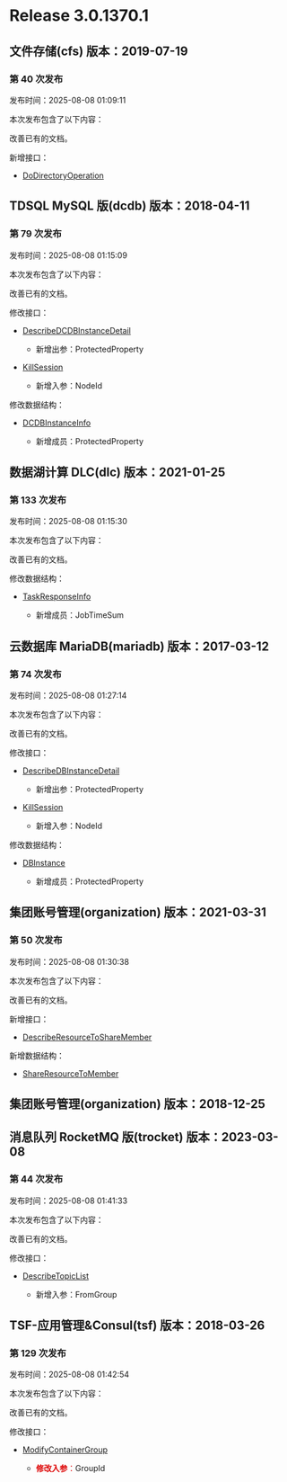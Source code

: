 # Release 3.0.1370.1

## 文件存储(cfs) 版本：2019-07-19

### 第 40 次发布

发布时间：2025-08-08 01:09:11

本次发布包含了以下内容：

改善已有的文档。

新增接口：

* [DoDirectoryOperation](https://cloud.tencent.com/document/api/582/122412)



## TDSQL MySQL 版(dcdb) 版本：2018-04-11

### 第 79 次发布

发布时间：2025-08-08 01:15:09

本次发布包含了以下内容：

改善已有的文档。

修改接口：

* [DescribeDCDBInstanceDetail](https://cloud.tencent.com/document/api/557/89385)

	* 新增出参：ProtectedProperty

* [KillSession](https://cloud.tencent.com/document/api/557/53595)

	* 新增入参：NodeId


修改数据结构：

* [DCDBInstanceInfo](https://cloud.tencent.com/document/api/557/16142#DCDBInstanceInfo)

	* 新增成员：ProtectedProperty




## 数据湖计算 DLC(dlc) 版本：2021-01-25

### 第 133 次发布

发布时间：2025-08-08 01:15:30

本次发布包含了以下内容：

改善已有的文档。

修改数据结构：

* [TaskResponseInfo](https://cloud.tencent.com/document/api/1342/53778#TaskResponseInfo)

	* 新增成员：JobTimeSum




## 云数据库 MariaDB(mariadb) 版本：2017-03-12

### 第 74 次发布

发布时间：2025-08-08 01:27:14

本次发布包含了以下内容：

改善已有的文档。

修改接口：

* [DescribeDBInstanceDetail](https://cloud.tencent.com/document/api/237/89390)

	* 新增出参：ProtectedProperty

* [KillSession](https://cloud.tencent.com/document/api/237/53596)

	* 新增入参：NodeId


修改数据结构：

* [DBInstance](https://cloud.tencent.com/document/api/237/16191#DBInstance)

	* 新增成员：ProtectedProperty




## 集团账号管理(organization) 版本：2021-03-31

### 第 50 次发布

发布时间：2025-08-08 01:30:38

本次发布包含了以下内容：

改善已有的文档。

新增接口：

* [DescribeResourceToShareMember](https://cloud.tencent.com/document/api/850/122413)

新增数据结构：

* [ShareResourceToMember](https://cloud.tencent.com/document/api/850/67060#ShareResourceToMember)



## 集团账号管理(organization) 版本：2018-12-25



## 消息队列 RocketMQ 版(trocket) 版本：2023-03-08

### 第 44 次发布

发布时间：2025-08-08 01:41:33

本次发布包含了以下内容：

改善已有的文档。

修改接口：

* [DescribeTopicList](https://cloud.tencent.com/document/api/1493/96030)

	* 新增入参：FromGroup




## TSF-应用管理&Consul(tsf) 版本：2018-03-26

### 第 129 次发布

发布时间：2025-08-08 01:42:54

本次发布包含了以下内容：

改善已有的文档。

修改接口：

* [ModifyContainerGroup](https://cloud.tencent.com/document/api/649/36062)

	* <font color="#dd0000">**修改入参**：</font>GroupId




